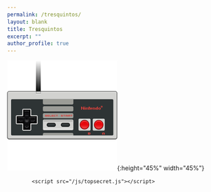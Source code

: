 ```yaml
---
permalink: /tresquintos/
layout: blank
title: Tresquintos
excerpt: ""
author_profile: true
---
```



![konami](/images/nintendo.png){:height="45%" width="45%"}

            <script src="/js/topsecret.js"></script>
